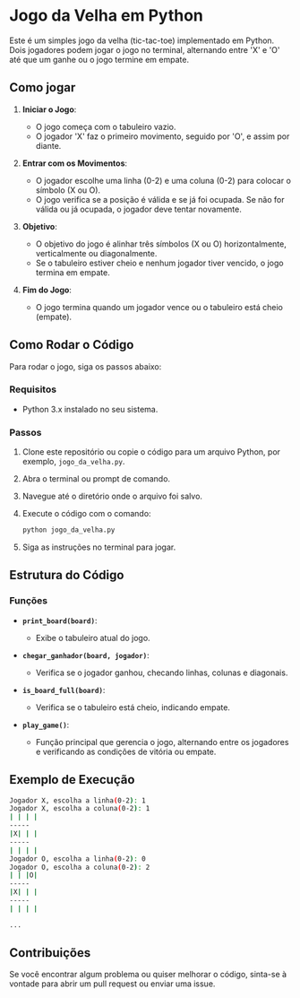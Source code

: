 # Jogo da Velha em Python

Este é um simples jogo da velha (tic-tac-toe) implementado em Python. Dois jogadores podem jogar o jogo no terminal, alternando entre 'X' e 'O' até que um ganhe ou o jogo termine em empate.

## Como jogar

1. **Iniciar o Jogo**:
    - O jogo começa com o tabuleiro vazio.
    - O jogador 'X' faz o primeiro movimento, seguido por 'O', e assim por diante.

2. **Entrar com os Movimentos**:
    - O jogador escolhe uma linha (0-2) e uma coluna (0-2) para colocar o símbolo (X ou O).
    - O jogo verifica se a posição é válida e se já foi ocupada. Se não for válida ou já ocupada, o jogador deve tentar novamente.

3. **Objetivo**:
    - O objetivo do jogo é alinhar três símbolos (X ou O) horizontalmente, verticalmente ou diagonalmente.
    - Se o tabuleiro estiver cheio e nenhum jogador tiver vencido, o jogo termina em empate.

4. **Fim do Jogo**:
    - O jogo termina quando um jogador vence ou o tabuleiro está cheio (empate).

## Como Rodar o Código

Para rodar o jogo, siga os passos abaixo:

### Requisitos
- Python 3.x instalado no seu sistema.

### Passos

1. Clone este repositório ou copie o código para um arquivo Python, por exemplo, `jogo_da_velha.py`.

2. Abra o terminal ou prompt de comando.

3. Navegue até o diretório onde o arquivo foi salvo.

4. Execute o código com o comando:

    ```bash
    python jogo_da_velha.py
    ```

5. Siga as instruções no terminal para jogar.

## Estrutura do Código

### Funções

- **`print_board(board)`**:
    - Exibe o tabuleiro atual do jogo.

- **`chegar_ganhador(board, jogador)`**:
    - Verifica se o jogador ganhou, checando linhas, colunas e diagonais.

- **`is_board_full(board)`**:
    - Verifica se o tabuleiro está cheio, indicando empate.

- **`play_game()`**:
    - Função principal que gerencia o jogo, alternando entre os jogadores e verificando as condições de vitória ou empate.

## Exemplo de Execução

```bash
Jogador X, escolha a linha(0-2): 1
Jogador X, escolha a coluna(0-2): 1
| | | |
-----
|X| | |
-----
| | | |
Jogador O, escolha a linha(0-2): 0
Jogador O, escolha a coluna(0-2): 2
| | |O|
-----
|X| | |
-----
| | | |

...
```
## Contribuições

Se você encontrar algum problema ou quiser melhorar o código, sinta-se à vontade para abrir um pull request ou enviar uma issue.

